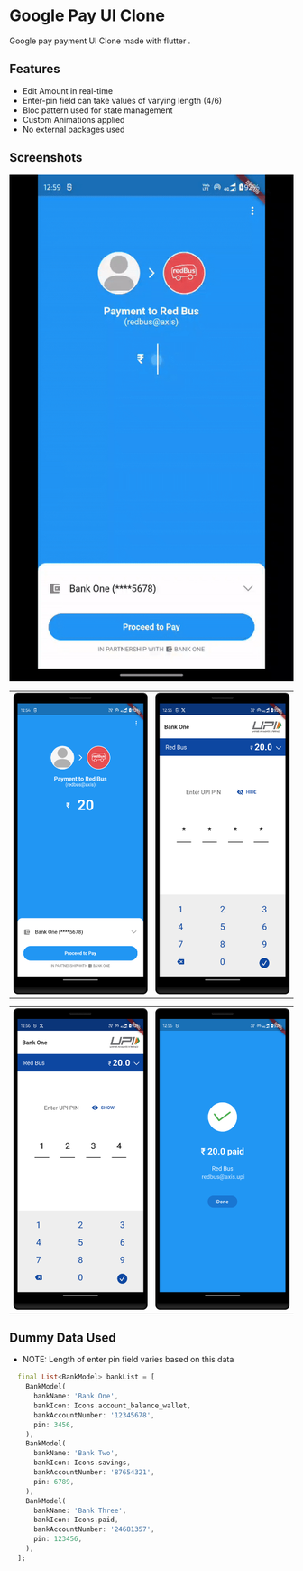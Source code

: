 
# Google Pay UI Clone

Google pay payment UI Clone made with flutter .


## Features

- Edit Amount in real-time
- Enter-pin field can take values of varying length (4/6)
- Bloc pattern used for state management
- Custom Animations applied
- No external packages used


## Screenshots

![App Screenshot](https://raw.githubusercontent.com/ssharanyab/gpay-ui-clone/main/assets/screenshots/screen_recording_gif.gif)



|                       |                       |
| ----------------------------------- | ----------------------------------- |
| ![first_page](https://raw.githubusercontent.com/ssharanyab/gpay-ui-clone/main/assets/screenshots/first_page.png) | ![second_page_1](https://raw.githubusercontent.com/ssharanyab/gpay-ui-clone/main/assets/screenshots/second_page_1.png) |

|                       |                       |
| ----------------------------------- | ----------------------------------- |
| ![second_page_2](https://raw.githubusercontent.com/ssharanyab/gpay-ui-clone/main/assets/screenshots/second_page_2.png) | ![third_page](https://raw.githubusercontent.com/ssharanyab/gpay-ui-clone/main/assets/screenshots/third_page.png) |

## Dummy Data Used
- NOTE: Length of enter pin field varies based on this data

```dart
  final List<BankModel> bankList = [
    BankModel(
      bankName: 'Bank One',
      bankIcon: Icons.account_balance_wallet,
      bankAccountNumber: '12345678',
      pin: 3456,
    ),
    BankModel(
      bankName: 'Bank Two',
      bankIcon: Icons.savings,
      bankAccountNumber: '87654321',
      pin: 6789,
    ),
    BankModel(
      bankName: 'Bank Three',
      bankIcon: Icons.paid,
      bankAccountNumber: '24681357',
      pin: 123456,
    ),
  ];
```

